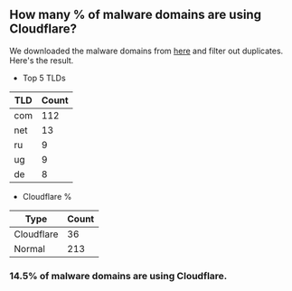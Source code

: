 ## How many % of malware domains are using Cloudflare?


We downloaded the malware domains from [here](https://urlhaus.abuse.ch) and filter out duplicates.
Here's the result.


[//]: # (start replacement)


- Top 5 TLDs

| TLD | Count |
| --- | --- |
| com | 112 |
| net | 13 |
| ru | 9 |
| ug | 9 |
| de | 8 |


- Cloudflare %

| Type | Count |
| --- | --- |
| Cloudflare | 36 |
| Normal | 213 |


### 14.5% of malware domains are using Cloudflare.